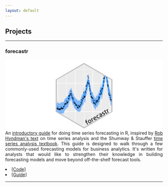 ```yaml
---
layout: default
---
```


## Projects

---

### forecastr

<img class = "img_custom" img src="images/forecastr_wide.png" align="right" padding-left ="10px"/>

<div style="font-size:14px;text-align:justify;">

An <a href="http://hakeemtfrank.github.io/forecastr" target="_blank">introductory guide</a> for doing time series forecasting in R, inspired by <a href="https://otexts.com/fpp2/" target="_blank">Rob Hyndman's text</a> on time series analysis and the Shumway & Stauffer <a href="https://www.stat.pitt.edu/stoffer/tsa4/tsa4.pdf" target="_blank">time series analysis textbook</a>. This guide is designed to walk through a few commonly-used forecasting models for business analytics. It's written for analysts that would like to strengthen their knowledge in building forecasting models and move beyond off-the-shelf forecast tools. 
<br>
<li><a href="https://github.com/hakeemtfrank/forecastr" target="_blank">[Code]</a></li>
<li><a href="https://hakeemtfrank.github.io/forecastr/" target="_blank">[Guide]</a> </li>
</div>

---
